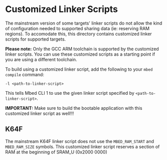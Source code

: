 # Customized Linker Scripts

The mainstream version of some targets' linker scripts do not allow the kind of configuration needed to supported sharing data (ie: reserving RAM regions). To accomodate this, this directory contains customized linker scripts for supported targets.

**Please note:** Only the GCC ARM toolchain is supported by the customized linker scripts. You can use these customized scripts as a starting point if you are using a different toolchain.

To build using a customized linker script, add the following to your `mbed compile` command:

`-l <path-to-linker-script>`

This tells Mbed CLI 1 to use the given linker script specified by `<path-to-linker-script>`.

**IMPORTANT:** Make sure to build the bootable application with this customized linker script as well!!!

## K64F

The mainstream K64F linker script does not use the `MBED_RAM_START` and `MBED_RAM_SIZE` symbols. This customized linker script reserves a section of RAM at the beginning of SRAM_U (0x2000 0000)
